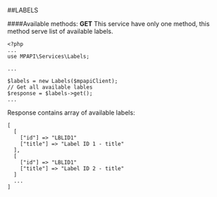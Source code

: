 ##LABELS


####Available methods:
**GET**
This service have only one method, this method serve list of available labels.
```
<?php 
...
use MPAPI\Services\Labels;

...

$labels = new Labels($mpapiClient); 
// Get all available lables
$response = $labels->get(); 
... 
```

Response contains array of available labels:
```
[
  [
    ["id"] => "LBLID1"
    ["title"] => "Label ID 1 - title"
  ],
  [
    ["id"] => "LBLID1"
    ["title"] => "Label ID 2 - title"
  ]
  ...
]
```